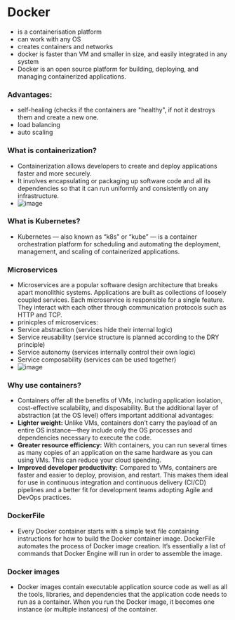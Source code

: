 # Docker
- is a containerisation platform
- can work with any OS
- creates containers and networks
- docker is faster than VM and smaller in size, and easily integrated in any system
- Docker is an open source platform for building, deploying, and managing containerized applications.

### Advantages:
- self-healing (checks if the containers are "healthy", if not it destroys them and create a new one. 
- load balancing
- auto scaling

### What is containerization?
- Containerization allows developers to create and deploy applications faster and more securely.
-  It involves encapsulating or packaging up software code and all its dependencies so that it can run uniformly and consistently on any infrastructure. 
-  ![image](https://user-images.githubusercontent.com/47173937/118474817-64de3080-b703-11eb-94d6-fe07aaf500ec.png)


### What is Kubernetes?
- Kubernetes — also known as “k8s” or “kube” — is a container orchestration platform for scheduling and automating the deployment, management, and scaling of containerized applications.

### Microservices
- Microservices are a popular software design architecture that breaks apart monolithic systems. Applications are built as collections of loosely coupled services. Each microservice is responsible for a single feature. They interact with each other through communication protocols such as HTTP and TCP.
- prinicples of microservices: 
- Service abstraction (services hide their internal logic)
- Service reusability (service structure is planned according to the DRY principle)
- Service autonomy (services internally control their own logic)
- Service composability (services can be used together)
- ![image](https://user-images.githubusercontent.com/47173937/118474384-e97c7f00-b702-11eb-8331-e4124d4673e3.png)


### Why use containers?
- Containers offer all the benefits of VMs, including application isolation, cost-effective scalability, and disposability. But the additional layer of abstraction (at the OS level) offers important additional advantages:
- **Lighter weight:** Unlike VMs, containers don’t carry the payload of an entire OS instance—they include only the OS processes and dependencies necessary to execute the code.
- **Greater resource efficiency:** With containers, you can run several times as many copies of an application on the same hardware as you can using VMs. This can reduce your cloud spending.
- **Improved developer productivity:** Compared to VMs, containers are faster and easier to deploy, provision, and restart. This makes them ideal for use in continuous integration and continuous delivery (CI/CD) pipelines and a better fit for development teams adopting Agile and DevOps practices.


### DockerFile
- Every Docker container starts with a simple text file containing instructions for how to build the Docker container image. DockerFile automates the process of Docker image creation. It’s essentially a list of commands that Docker Engine will run in order to assemble the image.

### Docker images
- Docker images contain executable application source code as well as all the tools, libraries, and dependencies that the application code needs to run as a container. When you run the Docker image, it becomes one instance (or multiple instances) of the container.


